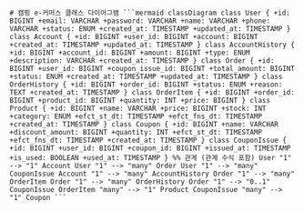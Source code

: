 <pre><code># 캠핑 e-커머스 클래스 다이어그램 ```mermaid classDiagram class User { +id: BIGINT +email: VARCHAR +password: VARCHAR +name: VARCHAR +phone: VARCHAR +status: ENUM +created_at: TIMESTAMP +updated_at: TIMESTAMP } class Account { +id: BIGINT +user_id: BIGINT +account: BIGINT +created_at: TIMESTAMP +updated_at: TIMESTAMP } class AccountHistory { +id: BIGINT +account_id: BIGINT +amount: BIGINT +type: ENUM +description: VARCHAR +created_at: TIMESTAMP } class Order { +id: BIGINT +user_id: BIGINT +coupon_issue_id: BIGINT +total_amount: BIGINT +status: ENUM +created_at: TIMESTAMP +updated_at: TIMESTAMP } class OrderHistory { +id: BIGINT +order_id: BIGINT +status: ENUM +reason: TEXT +created_at: TIMESTAMP } class OrderItem { +id: BIGINT +order_id: BIGINT +product_id: BIGINT +quantity: INT +price: BIGINT } class Product { +id: BIGINT +name: VARCHAR +price: BIGINT +stock: INT +category: ENUM +efct_st_dt: TIMESTAMP +efct_fns_dt: TIMESTAMP +created_at: TIMESTAMP } class Coupon { +id: BIGINT +name: VARCHAR +discount_amount: BIGINT +quantity: INT +efct_st_dt: TIMESTAMP +efct_fns_dt: TIMESTAMP +created_at: TIMESTAMP } class CouponIssue { +id: BIGINT +user_id: BIGINT +coupon_id: BIGINT +issued_at: TIMESTAMP +is_used: BOOLEAN +used_at: TIMESTAMP } %% 관계 (관계 수식 포함) User "1" --> "1" Account User "1" --> "many" Order User "1" --> "many" CouponIssue Account "1" --> "many" AccountHistory Order "1" --> "many" OrderItem Order "1" --> "many" OrderHistory Order "1" --> "0..1" CouponIssue OrderItem "many" --> "1" Product CouponIssue "many" --> "1" Coupon ``` </code></pre>